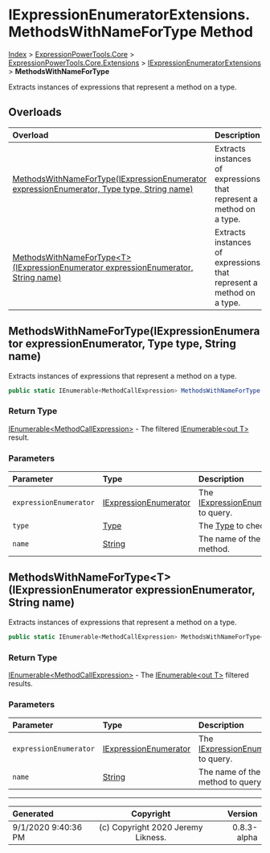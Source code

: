 ﻿# IExpressionEnumeratorExtensions.MethodsWithNameForType Method

[Index](../index.md) > [ExpressionPowerTools.Core](ExpressionPowerTools.Core.a.md) > [ExpressionPowerTools.Core.Extensions](ExpressionPowerTools.Core.Extensions.n.md) > [IExpressionEnumeratorExtensions](ExpressionPowerTools.Core.Extensions.IExpressionEnumeratorExtensions.cs.md) > **MethodsWithNameForType**

Extracts instances of expressions that represent a method
            on a type.

## Overloads

| Overload | Description |
| :-- | :-- |
| [MethodsWithNameForType(IExpressionEnumerator expressionEnumerator, Type type, String name)](#methodswithnamefortypeiexpressionenumerator-expressionenumerator-type-type-string-name) | Extracts instances of expressions that represent a method            on a type. |
| [MethodsWithNameForType&lt;T>(IExpressionEnumerator expressionEnumerator, String name)](#methodswithnamefortypetiexpressionenumerator-expressionenumerator-string-name) | Extracts instances of expressions that represent a method            on a type. |
## MethodsWithNameForType(IExpressionEnumerator expressionEnumerator, Type type, String name)

Extracts instances of expressions that represent a method
            on a type.

```csharp
public static IEnumerable<MethodCallExpression> MethodsWithNameForType(IExpressionEnumerator expressionEnumerator, Type type, String name)
```

### Return Type

 [IEnumerable&lt;MethodCallExpression>](https://docs.microsoft.com/dotnet/api/system.collections.generic.ienumerable-1)  - The filtered [IEnumerable&lt;out T>](https://docs.microsoft.com/dotnet/api/system.collections.generic.ienumerable-1) result.

### Parameters

| Parameter | Type | Description |
| :-- | :-- | :-- |
| `expressionEnumerator` | [IExpressionEnumerator](ExpressionPowerTools.Core.Signatures.IExpressionEnumerator.i.md) | The [IExpressionEnumerator](ExpressionPowerTools.Core.Signatures.IExpressionEnumerator.i.md) to query. |
| `type` | [Type](https://docs.microsoft.com/dotnet/api/system.type) | The [Type](https://docs.microsoft.com/dotnet/api/system.type) to check for. |
| `name` | [String](https://docs.microsoft.com/dotnet/api/system.string) | The name of the method. |


## MethodsWithNameForType&lt;T>(IExpressionEnumerator expressionEnumerator, String name)

Extracts instances of expressions that represent a method
            on a type.

```csharp
public static IEnumerable<MethodCallExpression> MethodsWithNameForType<T>(IExpressionEnumerator expressionEnumerator, String name)
```

### Return Type

 [IEnumerable&lt;MethodCallExpression>](https://docs.microsoft.com/dotnet/api/system.collections.generic.ienumerable-1)  - The [IEnumerable&lt;out T>](https://docs.microsoft.com/dotnet/api/system.collections.generic.ienumerable-1) filtered results.

### Parameters

| Parameter | Type | Description |
| :-- | :-- | :-- |
| `expressionEnumerator` | [IExpressionEnumerator](ExpressionPowerTools.Core.Signatures.IExpressionEnumerator.i.md) | The [IExpressionEnumerator](ExpressionPowerTools.Core.Signatures.IExpressionEnumerator.i.md) to query. |
| `name` | [String](https://docs.microsoft.com/dotnet/api/system.string) | The name of the method to query for. |



---

| Generated | Copyright | Version |
| :-- | :-: | --: |
| 9/1/2020 9:40:36 PM | (c) Copyright 2020 Jeremy Likness. | 0.8.3-alpha |
